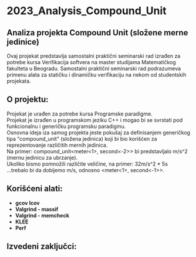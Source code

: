 # 2023_Analysis_Compound_Unit

## Analiza projekta Compound Unit (složene merne jedinice)
Ovaj projekat predstavlja samostalni praktični seminarski rad izrađen za potrebe kursa Verifikacija softvera na master studijama Matematičkog fakulteta u Beogradu. Samostalni praktični seminarski rad podrazumeva primenu alata za statičku i dinamičku verifikaciju na nekom od studentskih projekata. <br>

## O projektu:
Projekat je urađen za potrebe kursa Programske paradigme. <br>
Projekat je izrađen u programskom jeziku C++ i mogao bi se svrstati pod funkcionalnu i generičku programsku paradigmu. <br>
Osnovna ideja iza samog projekta jeste pokušaj za definisanjem generičkog tipa "compound_unit" (složena jedinica) koji bi bio korišćen za reprezentovanje različitih mernih jedinica. <br>
Na primer: compound_unit<meter<1>, second<-2>> bi predstavljalo m/s^2 (mernu jedinicu za ubrzanje). <br>
Ukoliko bismo pomnožili različite veličine, na primer: 32m/s^2 * 5s <br>
...trebalo bi da dobijemo m/s, odnosno <meter<1>, second<-1>>. <br>

## Korišćeni alati:

- **gcov lcov**
- **Valgrind - massif**
- **Valgrind - memcheck**
- **KLEE**
- **Perf**


## Izvedeni zaključci:
